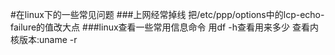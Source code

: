 #在linux下的一些常见问题
###上网经常掉线
    把/etc/ppp/options中的lcp-echo-failure的值改大点
###linux查看一些常用信息命令
    用df -h查看用来多少
    查看内核版本:uname -r
